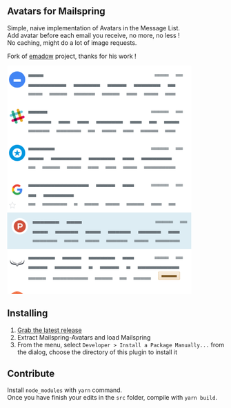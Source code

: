 ## Avatars for Mailspring

Simple, naive implementation of Avatars in the Message List.<br>
Add avatar before each email you receive, no more, no less !<br>
No caching, might do a lot of image requests.

Fork of [emadow](https://github.com/emadow/mailspring-avatars) project, thanks for his work !<br>

![Screenshot](screenshot.png)

## Installing

1. [Grab the latest release](https://github.com/Striffly/mailspring-avatars/releases)
2. Extract Mailspring-Avatars and load Mailspring
3. From the menu, select `Developer > Install a Package Manually...` from the dialog, choose the directory of this plugin to install it

## Contribute

Install `node_modules` with `yarn` command.<br>
Once you have finish your edits in the `src` folder, compile with `yarn build`.
